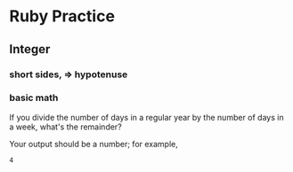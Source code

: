 # Ruby Practice
## Integer
### short sides, => hypotenuse

### basic math
If you divide the number of days in a regular year by the number of days in a week, what's the remainder?

Your output should be a number; for example,
```
4
```

